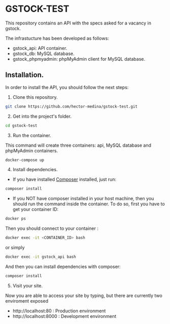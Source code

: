 # GSTOCK-TEST

This repository contains an API with the specs asked for a vacancy in gstock. 

The infrastucture has been developed as follows:
- gstock_api: API container.
- gstock_db: MySQL database.
- gstock_phpmyadmin: phpMyAdmin client for MySQL database.

## Installation.

In order to install the API, you should follow the next steps:

1. Clone this repository.

```sh
git clone https://github.com/hector-medina/gstock-test.git
```

2. Get into the project's folder.

```sh
cd gstock-test
```

3. Run the container.

This command will create three containers: api, MySQL database and phpMyAdmin containers. 

```sh
docker-compose up
```

4. Install dependencies.

- If you have installed [Composer](https://getcomposer.org/) installed, just run: 
```sh
composer install
```
- If you NOT have composer installed in your host machine, then you should run the 
command inside the container. To do so, first you have to get your container ID:
```sh
docker ps
```
Then you should connect to your container :
```sh
docker exec -it <CONTAINER_ID> bash
```

or simply
```sh
docker exec -it gstock_api bash
```

And then you can install dependencies with composer:
```sh
composer install
```
5. Visit your site.

Now you are able to access your site by typing, but there are currently two enviroment exposed
- http://localhost:80 : Production environment
- http://localhost:8000 : Development environment

